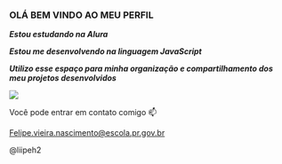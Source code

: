 ### OLÁ BEM VINDO AO MEU PERFIL
***Estou estudando na Alura***

***Estou me desenvolvendo na linguagem JavaScript***

***Utilizo esse espaço para minha organização e compartilhamento dos meu projetos desenvolvidos***

![](https://encrypted-tbn0.gstatic.com/images?q=tbn:ANd9GcSpdtEvLClK0WJ-sei_8Z3IhgDuY3gTKhvErQ&s)

Você pode entrar em contato comigo 📫

Felipe.vieira.nascimento@escola.pr.gov.br

@liipeh2
